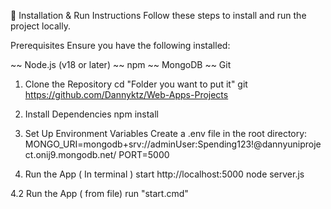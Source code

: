 🚀 Installation & Run Instructions
Follow these steps to install and run the project locally.

Prerequisites
Ensure you have the following installed:

~~ Node.js (v18 or later)
~~ npm
~~ MongoDB
~~ Git

1. Clone the Repository
cd "Folder you want to put it"
git https://github.com/Dannyktz/Web-Apps-Projects

3. Install Dependencies
npm install
3. Set Up Environment Variables
Create a .env file in the root directory:
MONGO_URI=mongodb+srv://adminUser:Spending123!@dannyuniproject.onij9.mongodb.net/
PORT=5000

4. Run the App ( In terminal )
start http://localhost:5000
node server.js

4.2 Run the App ( from file)
run "start.cmd"
